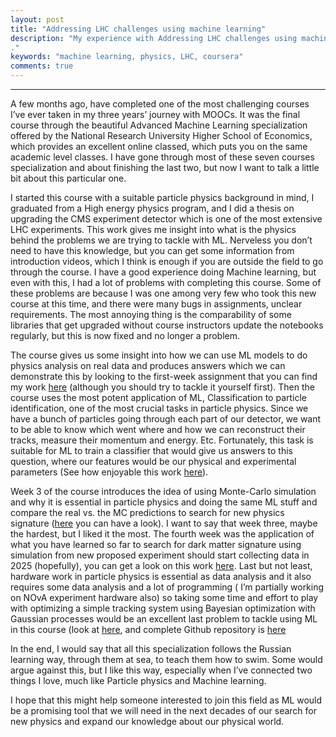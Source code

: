 ```yaml
---
layout: post
title: "Addressing LHC challenges using machine learning"
description: "My experience with Addressing LHC challenges using machine learning coursera course .
."
keywords: "machine learning, physics, LHC, coursera"
comments: true
---
```


-----------------------


A few months ago, have completed one of the most challenging courses I’ve ever taken in my three years’ journey with MOOCs. It was the final course through the beautiful Advanced Machine Learning specialization offered by the National Research University Higher School of Economics, which provides an excellent online classed, which puts you on the same academic level classes. I have gone through most of these seven courses specialization and about finishing the last two, but now I want to talk a little bit about this particular one.

I started this course with a suitable particle physics background in mind, I graduated from a High energy physics program, and I did a thesis on upgrading the CMS experiment detector which is one of the most extensive LHC experiments. This work gives me insight into what is the physics behind the problems we are trying to tackle with ML. Nerveless you don’t need to have this knowledge, but you can get some information from introduction videos, which I think is enough if you are outside the field to go through the course. I have a good experience doing Machine learning, but even with this, I had a lot of problems with completing this course. Some of these problems are because I was one among very few who took this new course at this time, and there were many bugs in assignments, unclear requirements. The most annoying thing is the comparability of some libraries that get upgraded without course instructors update the notebooks regularly, but this is now fixed and no longer a problem.

The course gives us some insight into how we can use ML models to do physics analysis on real data and produces answers which we can demonstrate this by looking to the first-week assignment that you can find my work [here](https://github.com/MohamedElashri/Hadron-Collider-ML/blob/master/Z_Boson_mass_measurement.ipynb) (although you should try to tackle it yourself first). Then the course uses the most potent application of ML, Classification to particle identification, one of the most crucial tasks in particle physics. Since we have a bunch of particles going through each part of our detector, we want to be able to know which went where and how we can reconstruct their tracks, measure their momentum and energy. Etc. Fortunately, this task is suitable for ML to train a classifier that would give us answers to this question, where our features would be our physical and experimental parameters (See how enjoyable this work [here](https://github.com/MohamedElashri/Hadron-Collider-ML/blob/master/Particle_identification.ipynb)).

Week 3 of the course introduces the idea of using Monte-Carlo simulation and why it is essential in particle physics and doing the same ML stuff and compare the real vs. the MC predictions to search for new physics signature ([here](https://github.com/MohamedElashri/Hadron-Collider-ML/blob/master/Search_for_rare_decay.ipynb) you can have a look). I want to say that week three, maybe the hardest, but I liked it the most. The fourth week was the application of what you have learned so far to search for dark matter signature using simulation from new proposed experiment should start collecting data in 2025 (hopefully), you can get a look on this work [here](https://github.com/MohamedElashri/Hadron-Collider-ML/blob/master/Searching_for_electromagnetic_showers.ipynb). Last but not least, hardware work in particle physics is essential as data analysis and it also requires some data analysis and a lot of programming ( I’m partially working on NOvA experiment hardware also) so taking some time and effort to play with optimizing a simple tracking system using Bayesian optimization with Gaussian processes would be an excellent last problem to tackle using ML in this course (look at [here](https://github.com/MohamedElashri/Hadron-Collider-ML/blob/master/Detector_Optimization.ipynb), and complete Github repository is [here](https://github.com/MohamedElashri/Hadron-Collider-ML)

In the end, I would say that all this specialization follows the Russian learning way, through them at sea, to teach them how to swim. Some would argue against this, but I like this way, especially when I’ve connected two things I love, much like Particle physics and Machine learning.

I hope that this might help someone interested to join this field as ML would be a promising tool that we will need in the next decades of our search for new physics and expand our knowledge about our physical world.